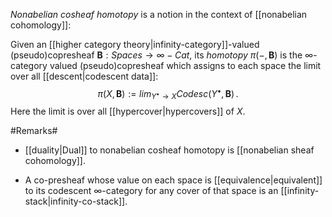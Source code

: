 _Nonabelian cosheaf homotopy_ is a notion in the context of [[nonabelian cohomology]]:

Given an [[higher category theory|infinity-category]]-valued (pseudo)copresheaf $\mathbf{B} : Spaces \to \infty-Cat$, its _homotopy_ $\pi(-,\mathbf{B})$ is the $\infty$-category valued (pseudo)copresheaf which assigns to each space the limit over all [[descent|codescent data]]:
$$
  \pi(X, \mathbf{B}) := lim_{Y^\bullet \to X}
  Codesc(Y^\bullet, \mathbf{B})
  \,.
$$
Here the limit is over all [[hypercover|hypercovers]] of $X$.

#Remarks#

* [[duality|Dual]] to nonabelian cosheaf homotopy is [[nonabelian sheaf cohomology]].

* A co-presheaf whose value on each space is [[equivalence|equivalent]] to its codescent $\infty$-category for any cover of that space is an [[infinity-stack|infinity-co-stack]].
